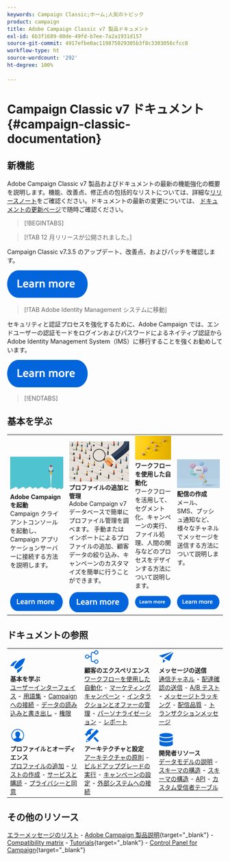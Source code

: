 ```yaml
---
keywords: Campaign Classic;ホーム;人気のトピック
product: campaign
title: Adobe Campaign Classic v7 製品ドキュメント
exl-id: 6b3f1689-80de-49fd-b7ee-7a2a1931d157
source-git-commit: 4917efbe0ac119875029305b3f8c3303056cfcc8
workflow-type: ht
source-wordcount: '292'
ht-degree: 100%

---
```


# Campaign Classic v7 ドキュメント {#campaign-classic-documentation}

<!--![](platform/using/assets/do-not-localize/banner_acc_doc.jpg) -->

## 新機能

Adobe Campaign Classic v7 製品およびドキュメントの最新の機能強化の概要を説明します。機能、改善点、修正点の包括的なリストについては、詳細な[リリースノート](rn/using/latest-release.md)をご確認ください。ドキュメントの最新の変更については、 [ドキュメントの更新ページ](rn/using/documentation-updates.md)で随時ご確認ください。

>[!BEGINTABS]


>[!TAB 12 月リリースが公開されました。]

Campaign Classic v7.3.5 のアップデート、改善点、およびパッチを確認します。

[![画像](assets/do-not-localize/learn-more-button.svg)](rn/using/latest-release.md)

>[!TAB Adobe Identity Management システムに移動]

セキュリティと認証プロセスを強化するために、Adobe Campaign では、エンドユーザーの認証モードをログインおよびパスワードによるネイティブ認証から Adobe Identity Management System（IMS）に移行することを強くお勧めしています。

[![画像](assets/do-not-localize/learn-more-button.svg)](technotes/using/migrate-users-to-ims.md)

>[!ENDTABS]

## 基本を学ぶ

<table style="table-layout:fixed">
  <tr style="border: 0;">
    <td>
    <a href="platform/using/launching-adobe-campaign.md"><img src="assets/do-not-localize/start-launch.png"></a></a>
    <div><strong>Adobe Campaign を起動</strong><br/>Campaign クライアントコンソールを起動し、Campaign アプリケーションサーバーに接続する方法を説明します。</div>
    </td>
    <td>
    <a href="platform/using/about-profiles.md"><img src="assets/do-not-localize/start-profiles.png"></a>
    <div><strong>プロファイルの追加と管理</strong><br/>Adobe Campaign v7 データベースで簡単にプロファイル管理を調べます。 手動またはインポートによるプロファイルの追加、顧客データの絞り込み、キャンペーンのカスタマイズを簡単に行うことができます。</div>
    </td>
    <td>
    <a href="workflow/using/about-workflows.md"><img src="assets/do-not-localize/start-workflows.jpeg"></a>
    <div><strong>ワークフローを使用した自動化</strong><br/>ワークフローを活用して、セグメント化、キャンペーンの実行、ファイル処理、人間の関与などのプロセスをデザインする方法について説明します。
    </div></td>
    <td>
    <a href="delivery/using/steps-about-delivery-creation-steps.md"><img src="assets/do-not-localize/start-deliveries.jpeg"></a>
    <div><strong>配信の作成</strong><br/>メール、SMS、プッシュ通知など、様々なチャネルでメッセージを送信する方法について説明します。</div>
    </td>
  </tr>
  <tr style="border: 0;">
    <td align="center"><a href="platform/using/launching-adobe-campaign.md"><img src="assets/do-not-localize/learn-more-button.svg"></a></td>
    <td align="center"><a href="platform/using/about-profiles.md"><img src="assets/do-not-localize/learn-more-button.svg"></a></td>
    <td align="center"><a href="workflow/using/about-workflows.md"><img src="assets/do-not-localize/learn-more-button.svg"></a></td>
    <td align="center"><a href="delivery/using/steps-about-delivery-creation-steps.md"><img src="assets/do-not-localize/learn-more-button.svg"></a></td>
    </tr>
</table>

## ドキュメントの参照

<table style="table-layout:auto">
  <tr style="border: 0;">
    <td>
      <img src="assets/do-not-localize/icon-start.svg" width="35px">
    <br/>
      <strong>基本を学ぶ</strong><br/><a href="platform/using/adobe-campaign-workspace.md">ユーザーインターフェイス</a> - <a href="platform/using/ac-glossary.md">用語集</a> - <a href="platform/using/launching-adobe-campaign.md">Campaign への接続</a> - <a href="platform/using/get-started-data-import-export.md">データの読み込みと書き出し</a> - <a href="platform/using/access-management.md">権限</a>
    </td>
    <td>
      <img src="assets/do-not-localize/icon-experience.svg" width="35px">
    <br/>
      <strong>顧客のエクスペリエンス</strong><br/><a href="workflow/using/about-workflows.md">ワークフローを使用した自動化</a> - <a href="campaign/using/setting-up-marketing-campaigns.md">マーケティングキャンペーン</a> - <a href="interaction/using/interaction-and-offer-management.md">インタラクションとオファーの管理</a> - <a href="delivery/using/about-personalization.md">パーソナライゼーション</a> - <a href="reporting/using/about-adobe-campaign-reporting-tools.md">レポート</a>
    </td>
    <td>
      <img src="assets/do-not-localize/icon-send.svg" width="35px">
    <br/>
      <strong>メッセージの送信</strong><br/><a href="delivery/using/communication-channels.md">通信チャネル</a> - <a href="delivery/using/steps-about-delivery-creation-steps.md#sending-a-proof">配達確認の送信</a> - <a href="delivery/using/get-started-a-b-testing.md">A/B テスト</a> - <a href="delivery/using/about-message-tracking.md">メッセージトラッキング</a> - <a href="delivery/using/about-deliverability.md">配信品質</a> - <a href="message-center/using/about-transactional-messaging.md">トランザクションメッセージ</a>
    </td>
  </tr>
  <tr style="border: 0;">
    <td>
      <img src="assets/do-not-localize/icon_profile-audience.svg" width="35px">
      <br/>
      <strong>プロファイルとオーディエンス</strong><br/><a href="platform/using/adding-profiles.md">プロファイルの追加</a> - <a href="platform/using/creating-and-managing-lists.md">リストの作成</a> - <a href="delivery/using/about-services-and-subscriptions.md">サービスと購読</a> - <a href="platform/using/privacy-management.md">プライバシーと同意</a>
    </td>
    <td>
      <img src="assets/do-not-localize/icon-configure.svg" width="35px">
      <br/>
      <strong>アーキテクチャと設定</strong><br/><a href="production/using/general-architecture.md">アーキテクチャの原則</a> - <a href="production/using/build-upgrade.md">ビルドアップグレードの実行</a> - <a href="production/using/configuration.md">キャンペーンの設定</a> - <a href="installation/using/external-accounts.md">外部システムへの接続</a>
    </td>
    <td>
      <img src="assets/do-not-localize/icon-dev.svg" width="35px">
      <br/>
      <strong>開発者リソース</strong><br/><a href="configuration/using/about-data-model.md">データモデルの説明</a> - <a href="configuration/using/about-schema-reference.md">スキーマの構造</a> - <a href="configuration/using/editing-forms.md">スキーマの構造</a> - <a href="configuration/using/about-web-services.md">API</a> - <a href="configuration/using/about-custom-recipient-table.md">カスタム受信者テーブル</a>
    </td>
  </tr>
</table>

## その他のリソース

[エラーメッセージのリスト](https://experienceleague.adobe.com/developer/campaign-errors/error_codes.html?lang=ja) - [Adobe Campaign 製品説明](https://helpx.adobe.com/jp/legal/product-descriptions/adobe-campaign-managed-cloud-services.html){target="_blank"} - [Compatibility matrix](rn/using/compatibility-matrix.md) - [Tutorials](https://experienceleague.adobe.com/docs/campaign-classic-learn/tutorials/overview.html?lang=ja){target="_blank"} - [Control Panel for Campaign](https://experienceleague.adobe.com/docs/control-panel/using/discover-control-panel/key-features.html?lang=ja){target="_blank"}
